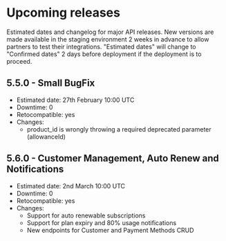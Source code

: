 # Upcoming releases

Estimated dates and changelog for major API releases. New versions are made available in the staging environment 2 weeks in advance to allow partners to test their integrations. "Estimated dates" will change to "Confirmed dates" 2 days before deployment if the deployment is to proceed.

## 5.5.0 - Small BugFix

- Estimated date: 27th February 10:00 UTC
- Downtime: 0
- Retocompatible: yes
- Changes:
  - product_id is wrongly throwing a required deprecated parameter (allowanceId)

## 5.6.0 - Customer Management, Auto Renew and Notifications

- Estimated date: 2nd March 10:00 UTC
- Downtime: 0
- Retocompatible: yes
- Changes:
  - Support for auto renewable subscriptions
  - Support for plan expiry and 80% usage notifications
  - New endpoints for Customer and Payment Methods CRUD
